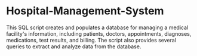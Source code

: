 # Hospital-Management-System
This SQL script creates and populates a database for managing a medical facility's information, including patients, doctors, appointments, diagnoses, medications, test results, and billing. The script also provides several queries to extract and analyze data from the database.

